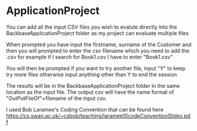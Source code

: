 # ApplicationProject

You can add all the input CSV files you wish to evalute directly into the BackbaseApplicationProject folder as my project can evaluate multiple files

When prompted you have input the firstname, surname of the Customer and then you will prompted to enter the csv filename which you need to add the .csv
for example if I search for Book1.csv I have to enter "Book1.csv"

You will then be prompted if you want to try another file, input "Y" to keep try more files otherwise input anything other than Y to end the session

The results will be in the BackbaseApplicationProject folder in the same location as the input file. The output csv will have the name format of 
"OutPutFileOf"+filename of the input csv.

I used Bob Laramee's Coding Convention that can be found here https://cs.swan.ac.uk/~csbob/teaching/laramee10codeConventionSlides.pdf
